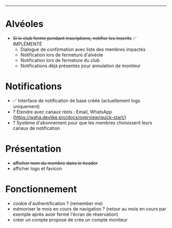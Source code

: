 
____
# Alvéoles

- ~~Si le club ferme pendant inscriptions, notifier les inscrits~~ ✅ IMPLÉMENTÉ
  - Dialogue de confirmation avec liste des membres impactés
  - Notification lors de fermeture d'alvéole
  - Notification lors de fermeture du club
  - Notifications déjà présentes pour annulation de moniteur


# Notifications

- ✅ Interface de notification de base créée (actuellement logs uniquement)
- ? Étendre avec canaux réels : Email, WhatsApp (https://waha.devlike.pro/docs/overview/quick-start/)
- ? Système d'abonnement pour que les membres choisissent leurs canaux de notification

# Présentation

- ~~afficher nom du membre dans le header~~
- afficher logo et favicon

# Fonctionnement

- cookie d'authentification ? (remember me)
- mémoriser le mois en cours de navigation ? (retour au mois en cours par exemple après avoir fermé l'écran de réservation)
- créer un compte propose de crée un compte moniteur
